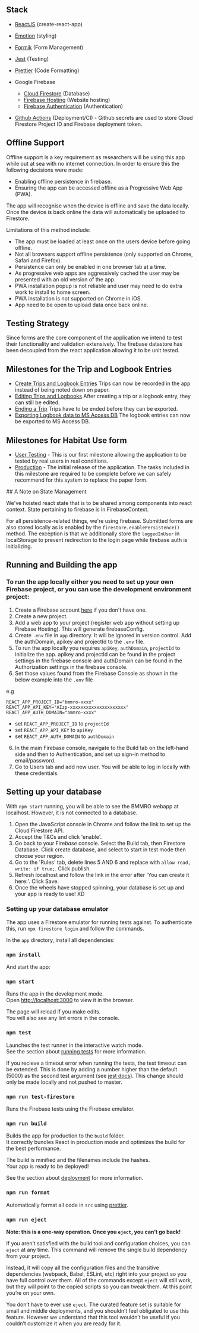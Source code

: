 ## Stack

- [ReactJS](https://create-react-app.dev/docs/getting-started/) (create-react-app)
- [Emotion](https://emotion.sh/docs/introduction) (styling)
- [Formik](https://jaredpalmer.com/formik/docs/overview) (Form Management)
- [Jest](https://jestjs.io/docs/en/getting-started) (Testing)
- [Prettier](https://prettier.io/docs/en/index.html) (Code Formatting)

- Google Firebase
  - [Cloud Firestore](https://firebase.google.com/docs/firestore) (Database)
  - [Firebase Hosting](https://firebase.google.com/docs/hosting) (Website hosting)
  - [Firebase Authentication](https://firebase.google.com/docs/auth) (Authentication)
- [Github Actions](https://help.github.com/en/actions/getting-started-with-github-actions/about-github-actions) (Deployment/CI) - Github secrets are used to store Cloud Firestore Project ID and Firebase deployment token.

## Offline Support

Offline support is a key requirement as researchers will be using this app while out at sea with no internet connection. In order to ensure this the following decisions were made:

- Enabling offline persistence in firebase.
- Ensuring the app can be accessed offline as a Progressive Web App (PWA).

The app will recognise when the device is offline and save the data locally. Once the device is back online the data will automatically be uploaded to Firestore.

Limitations of this method include:

- The app must be loaded at least once on the users device before going offline.
- Not all browsers support offline persistence (only supported on Chrome, Safari and Firefox).
- Persistence can only be enabled in one browser tab at a time.
- As progressive web apps are aggressively cached the user may be presented with an old version of the app.
- PWA installation popup is not reliable and user may need to do extra work to install to home screen.
- PWA installation is not supported on Chrome in iOS.
- App need to be open to upload data once back online.

## Testing Strategy

Since forms are the core component of the application we intend to test their functionality and validation extensively. The firebase datastore has been decoupled from the react application allowing it to be unit tested.

## Milestones for the Trip and Logbook Entries

- [Create Trips and Logbook Entries](https://github.com/BMMRO-tech/BMMRO/milestone/3) Trips can now be recorded in the app instead of being noted down on paper.
- [Editing Trips and Logbooks](https://github.com/BMMRO-tech/BMMRO/milestone/4) After creating a trip or a logbook entry, they can still be edited.
- [Ending a Trip](https://github.com/BMMRO-tech/BMMRO/milestone/5) Trips have to be ended before they can be exported.
- [Exporting Logbook data to MS Access DB](https://github.com/BMMRO-tech/BMMRO/milestone/6) The logbook entries can now be exported to MS Access DB.

## Milestones for Habitat Use form

- [User Testing](https://github.com/BMMRO-tech/BMMRO/milestone/2) - This is our first milestone allowing the application to be tested by real users in real conditions.
- [Production](https://github.com/BMMRO-tech/BMMRO/milestone/1) - The initial release of the application. The tasks included in this milestone are required to be complete before we can safely recommend for this system to replace the paper form.

## A Note on State Management

We've hoisted react state that is to be shared among components into react context. State pertaining to firebase is in FirebaseContext.

For all persistence-related things, we're using firebase. Submitted forms are also stored locally as is enabled by the `firestore.enablePersistence()` method. The exception is that we additionally store the `loggedInUser` in localStorage to prevent redirection to the login page while firebase auth is initializing.

## Running and Building the app

### To run the app locally either you need to set up your own Firebase project, or you can use the development environment project:

1. Create a Firebase account [here](https://console.firebase.google.com/) if you don't have one.
2. Create a new project.
3. Add a web app to your project (register web app without setting up Firebase Hosting). This will generate firebaseConfig.
4. Create `.env` file in `app` directory. It will be ignored in version control. Add the authDomain, apikey and projectId to the `.env` file. 
5. To run the app locally you requires `apiKey`, `authDomain`, `projectId` to initialize the app. apikey and projectId can be found in the project settings in the firebase console and authDomain can be found in the Authorization settings in the firebase console.
6. Set those values found from the Firebase Console as shown in the below example into the `.env` file 

e.g
```
REACT_APP_PROJECT_ID="bmmro-xxxx"
REACT_APP_API_KEY="AIzp-xxxxxxxxxxxxxxxxxxxxx"
REACT_APP_AUTH_DOMAIN="bmmro-xxxx"
```

- set `REACT_APP_PROJECT_ID` to `projectId`
- set `REACT_APP_API_KEY` to `apiKey`
- set `REACT_APP_AUTH_DOMAIN` to `authDomain`


6.  In the main Firebase console, navigate to the Build tab on the left-hand side and then to Authentication, and set up sign-in method to email/password.
7.  Go to Users tab and add new user. You will be able to log in locally with these credentials.

## Setting up your database

With `npm start` running, you will be able to see the BMMRO webapp at localhost. However, it is not connected to a database.

1. Open the JavaScript console in Chrome and follow the link to set up the Cloud Firestore API.
2. Accept the T&Cs and click 'enable'.
3. Go back to your Fire*base* console. Select the Build tab, then Firestore Database. Click create database, and select to start in test mode then choose your region.
4. Go to the 'Rules' tab, delete lines 5 AND 6 and replace with `allow read, write: if true;`. Click publish.
5. Refresh localhost and follow the link in the error after 'You can create it here:'. Click Save.
6. Once the wheels have stopped spinning, your database is set up and your app is ready to use! XD

### Setting up your database emulator

The app uses a Firestore emulator for running tests against. To authenticate this, run `npx firestore login` and follow the commands.

In the `app` directory, install all dependencies:

### `npm install`

And start the app:

### `npm start`

Runs the app in the development mode.<br />
Open [http://localhost:3000](http://localhost:3000) to view it in the browser.

The page will reload if you make edits.<br />
You will also see any lint errors in the console.

### `npm test`

Launches the test runner in the interactive watch mode.<br />
See the section about [running tests](https://facebook.github.io/create-react-app/docs/running-tests) for more information.

If you recieve a timeout error when running the tests, the test timeout can be extended. This is done by adding a number higher than the default (5000) as the second test argument (see [jest docs](https://jestjs.io/docs/en/api#testonlyeachtablename-fn)). This change should only be made locally and not pushed to master.

### `npm run test-firestore`

Runs the Firebase tests using the Firebase emulator.

### `npm run build`

Builds the app for production to the `build` folder.<br />
It correctly bundles React in production mode and optimizes the build for the best performance.

The build is minified and the filenames include the hashes.<br />
Your app is ready to be deployed!

See the section about [deployment](https://facebook.github.io/create-react-app/docs/deployment) for more information.

### `npm run format`

Automatically format all code in `src` using [prettier](https://prettier.io/).

### `npm run eject`

**Note: this is a one-way operation. Once you `eject`, you can’t go back!**

If you aren’t satisfied with the build tool and configuration choices, you can `eject` at any time. This command will remove the single build dependency from your project.

Instead, it will copy all the configuration files and the transitive dependencies (webpack, Babel, ESLint, etc) right into your project so you have full control over them. All of the commands except `eject` will still work, but they will point to the copied scripts so you can tweak them. At this point you’re on your own.

You don’t have to ever use `eject`. The curated feature set is suitable for small and middle deployments, and you shouldn’t feel obligated to use this feature. However we understand that this tool wouldn’t be useful if you couldn’t customize it when you are ready for it.

```

```
